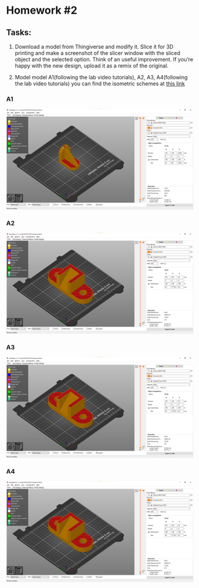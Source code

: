 # Homework #2

## Tasks:
1. Download a model from Thingiverse and modify it. Slice it for 3D printing
and make a screenshot of the slicer window with the sliced object and the
selected option. Think of an useful improvement. If you’re happy with the
new design, upload it as a remix of the original.

2. Model model A1(following the lab video tutorials), A2, A3, A4(following the
lab video tutorials) you can find the isometric schemes at [this link](https://drive.google.com/drive/folders/1XKvajzrTkdgdxZ_gibBK8fPAChzNmGnM)
### A1
![A1](A1.png)
### A2
![A2](A2.png)
### A3
![A3](A2.png)
### A4
![A4](A2.png)
